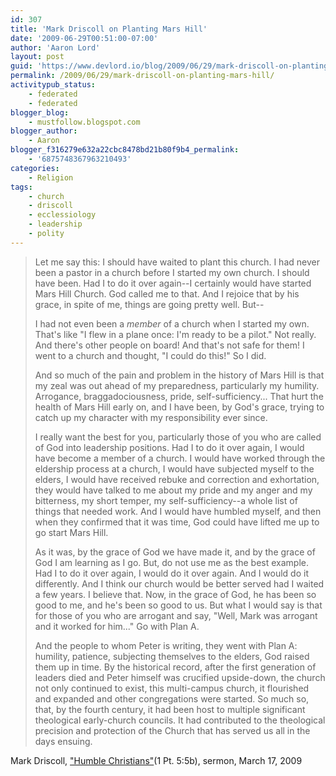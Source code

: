 ```yaml
---
id: 307
title: 'Mark Driscoll on Planting Mars Hill'
date: '2009-06-29T00:51:00-07:00'
author: 'Aaron Lord'
layout: post
guid: 'https://www.devlord.io/blog/2009/06/29/mark-driscoll-on-planting-mars-hill/'
permalink: /2009/06/29/mark-driscoll-on-planting-mars-hill/
activitypub_status:
    - federated
    - federated
blogger_blog:
    - mustfollow.blogspot.com
blogger_author:
    - Aaron
blogger_f316279e632a22cbc8478bd21b80f9b4_permalink:
    - '6875748367963210493'
categories:
    - Religion
tags:
    - church
    - driscoll
    - ecclessiology
    - leadership
    - polity
---
```


<blockquote>Let me say this: I should have waited to plant this church. I had never been a pastor in a church before I started my own church. I should have been. Had I to do it over again--I certainly would have started Mars Hill Church. God called me to that. And I rejoice that by his grace, in spite of me, things are going pretty well. But--

I had not even been a <span style="font-style:italic;">member</span> of a church when I started my own. That's like "I flew in a plane once: I'm ready to be a pilot." Not really. And there's other people on board! And that's not safe for them! I went to a church and thought, "I could do this!" So I did.

And so much of the pain and problem in the history of Mars Hill is that my zeal was out ahead of my preparedness, particularly my humility. Arrogance, braggadociousness, pride, self-sufficiency... That hurt the health of Mars Hill early on, and I have been, by God's grace, trying to catch up my character with my responsibility ever since.

I really want the best for you, particularly those of you who are called of God into leadership positions. Had I to do it over again, I would have become a member of a church. I would have worked through the eldership process at a church, I would have subjected myself to the elders, I would have received rebuke and correction and exhortation, they would have talked to me about my pride and my anger and my bitterness, my short temper, my self-sufficiency--a whole list of things that needed work. And I would have humbled myself, and then when they confirmed that it was time, God could have lifted me up to go start Mars Hill.

As it was, by the grace of God we have made it, and by the grace of God I am learning as I go. But, do not use me as the best example. Had I to do it over again, I would do it over again. And I would do it differently. And I think our church would be better served had I waited a few years. I believe that. Now, in the grace of God, he has been so good to me, and he's been so good to us. But what I would say is that for those of you who are arrogant and say, "Well, Mark was arrogant and it worked for him..." Go with Plan A.

And the people to whom Peter is writing, they went with Plan A: humility, patience, subjecting themselves to the elders, God raised them up in time. By the historical record, after the first generation of leaders died and Peter himself was crucified upside-down, the church not only continued to exist, this multi-campus church, it flourished and expanded and other congregations were started. So much so, that, by the fourth century, it had been host to multiple significant theological early-church councils. It had contributed to the theological precision and protection of the Church that has served us all in the days ensuing.</blockquote>
Mark Driscoll, <a href="http://www.marshillchurch.org/media/trial/humble-christians">"Humble Christians"</a>(1 Pt. 5:5b), sermon, March 17, 2009
<div class="blogger-post-footer"><img src="/mark-driscoll-on-planting-mars-hill/"" width="1" height="1" /></div>
